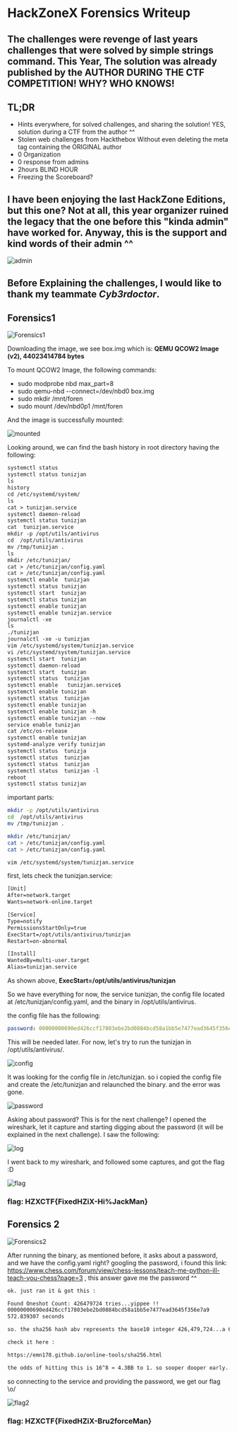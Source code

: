 # HackZoneX Forensics Writeup

## The challenges were revenge of last years challenges that were solved by simple strings command. This Year, The solution was already published by the AUTHOR DURING THE CTF COMPETITION! WHY? WHO KNOWS! 

## TL;DR
* Hints everywhere, for solved challenges, and sharing the solution! YES, solution during a CTF from the author ^^ 
* Stolen web challenges from Hackthebox Without even deleting the meta tag containing the ORIGINAL author
* 0 Organization
* 0 response from admins
* 2hours BLIND HOUR
* Freezing the Scoreboard?

## I have been enjoying the last HackZone Editions, but this one? Not at all, this year organizer ruined the legacy that the one before this "kinda admin" have worked for. Anyway, this is the support and kind words of their admin ^^ 

![admin](https://i.ibb.co/Q98Pp4p/admin.png)



## Before Explaining the challenges, I would like to thank my teammate *Cyb3rdoctor*.  

## Forensics1

![Forensics1](https://i.ibb.co/wL24Tp7/for1.png)

Downloading the image, we see box.img which is: **QEMU QCOW2 Image (v2), 44023414784 bytes**

To mount QCOW2 Image, the following commands:
* sudo modprobe nbd max_part=8
* sudo qemu-nbd --connect=/dev/nbd0 box.img
* sudo mkdir /mnt/foren
* sudo mount /dev/nbd0p1 /mnt/foren

And the image is successfully mounted:

![mounted](https://i.ibb.co/wCDBwxY/for2.png)

Looking around, we can find the bash history in root directory having the following:

```txt
systemctl status 
systemctl status tunizjan 
ls
history 
cd /etc/systemd/system/
ls
cat > tunizjan.service
systemctl daemon-reload 
systemctl status tunizjan
cat  tunizjan.service
mkdir -p /opt/utils/antivirus 
cd  /opt/utils/antivirus 
mv /tmp/tunizjan .
ls
mkdir /etc/tunizjan/
cat > /etc/tunizjan/config.yaml 
cat > /etc/tunizjan/config.yaml 
systemctl enable  tunizjan
systemctl status tunizjan
systemctl start  tunizjan
systemctl status tunizjan
systemctl enable tunizjan
systemctl enable tunizjan.service
journalctl -xe 
ls
./tunizjan 
journalctl -xe -u tunizjan 
vim /etc/systemd/system/tunizjan.service 
vi /etc/systemd/system/tunizjan.service 
systemctl start  tunizjan
systemctl daemon-reload 
systemctl start  tunizjan
systemctl status  tunizjan
systemctl enable   tunizjan.service$
systemctl enable tunizjan
systemctl status  tunizjan
systemctl enable tunizjan
systemctl enable tunizjan -h 
systemctl enable tunizjan --now
service enable tunizjan 
cat /etc/os-release 
systemctl enable tunizjan 
systemd-analyze verify tunizjan 
systemctl status  tunizja
systemctl status  tunizjan 
systemctl status  tunizjan 
systemctl status  tunizjan -l
reboot 
systemctl status tunizjan 
```

important parts:
```bash
mkdir -p /opt/utils/antivirus 
cd  /opt/utils/antivirus 
mv /tmp/tunizjan .
```
```bash
mkdir /etc/tunizjan/
cat > /etc/tunizjan/config.yaml 
cat > /etc/tunizjan/config.yaml
```
```bash
vim /etc/systemd/system/tunizjan.service
```

first, lets check the tunizjan.service:
```txt
[Unit]
After=network.target
Wants=network-online.target

[Service]
Type=notify
PermissionsStartOnly=true
ExecStart=/opt/utils/antivirus/tunizjan
Restart=on-abnormal

[Install]
WantedBy=multi-user.target
Alias=tunizjan.service
```

As shown above, **ExecStart=/opt/utils/antivirus/tunizjan**

So we have everything for now, the service tunizjan, the config file located at /etc/tunizjan/config.yaml, and the binary in /opt/utils/antivirus. 

the config file has the following:
```yaml
password: 00000000690ed426ccf17803ebe2bd0884bcd58a1bb5e7477ead3645f356e7a9
```

This will be needed later. For now, let's try to run the tunizjan in /opt/utils/antivirus/.

![config](https://i.ibb.co/S6g2vCr/for3.png)

It was looking for the config file in /etc/tunizjan. so i copied the config file and create the /etc/tunizjan and relaunched the binary. and the error was gone. 

![password](https://i.ibb.co/QQL2Xfb/wxc.png)

Asking about password? This is for the next challenge? I opened the wireshark, let it capture and starting digging about the password (it will be explained in the next challenge). I saw the following:

![log](https://i.ibb.co/VM39mWg/wwxcwcxwcwxc.png)

I went back to my wireshark, and followed some captures, and got the flag :D 

![flag](https://i.ibb.co/zHRpdm5/wwwwi.png)

### flag: HZXCTF{FixedHZiX-Hi%JackMan}

## Forensics 2

![Forensics2](https://i.ibb.co/fM75FDp/fff.png)

After running the binary, as mentioned before, it asks about a password, and we have the config.yaml right? googling the password, i found this link: 
https://www.chess.com/forum/view/chess-lessons/teach-me-python-ill-teach-you-chess?page=3 , this answer gave me the password ^^

```md 
ok. just ran it & got this :

Found Oneshot Count: 426479724 tries...yippee !!
00000000690ed426ccf17803ebe2bd0884bcd58a1bb5e7477ead3645f356e7a9
572.839307 seconds

so. the sha256 hash abv represents the base10 integer 426,479,724...a 64-character hexstring w/ (8) leading zeros - found in 573 seconds or abt 9+ mins.

check it here :

https://emn178.github.io/online-tools/sha256.html

the odds of hitting this is 16^8 ≈ 4.3BB to 1. so sooper dooper early...yee !
```

so connecting to the service and providing the password, we get our flag \o/

![flag2](https://i.ibb.co/3dLWJRf/flag.png)

### flag: HZXCTF{FixedHZiX-Bru2forceMan}
